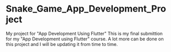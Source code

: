 # Snake_Game_App_Development_Project
My project for "App Development Using Flutter"
This is my final submittion for my "App Development using Flutter" course. 
A lot more can be done on this project and I will be updating it from time to time.
